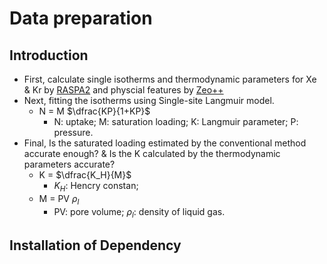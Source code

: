 # Data preparation

## Introduction

- First, calculate single isotherms and thermodynamic parameters for Xe & Kr by [RASPA2](https://github.com/iRASPA/RASPA2) and physcial features by [Zeo++](http://zeoplusplus.org/)
- Next, fitting the isotherms using Single-site Langmuir model.
  - N = M $\dfrac{KP}{1+KP}$
    - N: uptake; M: saturation loading; K: Langmuir parameter; P: pressure.
- Final, Is the saturated loading estimated by the conventional method accurate enough? & Is the K calculated by the thermodynamic parameters accurate?
  - K = $\dfrac{K_H}{M}$
    - $K_H$: Hencry constan;
  - M = PV $\rho_l$
    - PV: pore volume; $\rho_l$: density of liquid gas.

## Installation of Dependency


